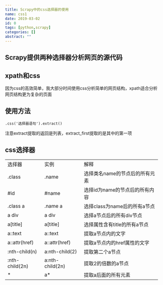 ```yaml
---
title: Scrapy中的css选择器的使用
name: css1
date: 2019-03-02
id: 0
tags: [python,scrapy]
categories: []
abstract: ""
---
```



## Scrapy提供两种选择器分析网页的源代码

## xpath和css

因为css的高效简单，我大部分时间使用css分析简单的网页结构，xpath适合分析网页结构更为复杂的页面
<!--more-->

## 使用方法

`.css('选择器语句').extract()`

注意extract提取的返回是列表，extract_first提取的是其中的第一项

## css选择器

|                |                 |                                |
| -------------- | --------------- | ------------------------------ |
| 选择器         | 实例            | 解释                           |
| .class         | .name           | 选择类名name的节点后的所有元素 |
| #id            | #name           | 选择id为name的节点后的所有内容 |
| .class a       | .name a         | 选择class为name后的所有a节点   |
| a div          | a div           | 选择a节点后的所有div节点       |
| a[title]       | a[title]        | 选择属性含有title的所有a节点   |
| a::text        | a::text         | 提取a节点内的文字              |
| a::attr(href)  | a::attr(href)   | 提取a节点内的href属性的文字    |
| :nth-child(n)  | a:nth-child(2)  | 提取第二个a节点                |
| :nth-child(2n) | a:nth-child(2n) | 提取2的倍数的a节点             |
| *              | a*              | 提取a后面的所有元素            |

